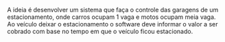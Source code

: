A ideia é desenvolver um sistema que faça o controle das garagens de um estacionamento, onde carros ocupam 1 vaga e motos ocupam meia vaga. Ao veículo deixar o estacionamento o software deve informar o valor a ser cobrado com base no tempo em que o veículo ficou estacionado.




